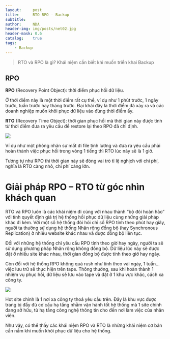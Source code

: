 ```yaml
---
layout:     post
title:      RTO RPO - Backup
subtitle:   
author:     NDA
header-img: img/posts/net02.jpg
header-mask: 0.6
catalog:    true
tags:
    - Backup
---
```


>RTO và RPO là gì? Khái niệm cần biết khi muốn triển khai Backup

RPO
-----

**RPO** (Recovery Point Object): thời điểm phục hồi dữ liệu.

Ở thời điểm này là một thời điểm rất cụ thể, ví dụ như 1 phút trước, 1 ngày trước, tuần trước hay tháng trước. Đại khái đây là thời điểm đã xảy ra và các doanh nghiệp muốn khôi phục dữ liệu vào đúng thời điểm ấy.

**RTO** (Recovery Time Object): thời gian phục hồi mà thời gian này được tính từ thời điểm đưa ra yêu cầu để restore lại theo RPO đã chỉ định.

![](https://vnexperts.vn/images/page/RPO-RTO/RPO-RTO-1.jpg)

Ví dụ như một phòng nhân sự mất đi file tính lương và đưa ra yêu cầu phải hoàn thành việc phục hồi trong vòng 1 tiếng thì RTO lúc này sẽ là 1 giờ.

Tương tự như RPO thì thời gian này sẽ đóng vai trò tỉ lệ nghịch với chi phí, nghĩa là RTO càng nhỏ, chi phí càng lớn.

# Giải pháp RPO – RTO từ góc nhìn khách quan

RTO và RPO luôn là các khái niệm đi cùng với nhau thành “bộ đôi hoàn hảo” với tính quyết định giá trị hệ thống hồi phục dữ liệu cùng những giải pháp khác đi kèm. Với một số hệ thống đòi hỏi chỉ số RPO tính theo phút hay giây, người ta thường sử dụng hệ thống Nhân rộng đồng bộ (hay Synchronous Replication) ở nhiều website khác nhau và được đồng bộ liên tục.

Đối với những hệ thống chỉ yêu cầu RPO tính theo giờ hay ngày, người ta sẽ sử dụng phương pháp Nhân rộng không đồng bộ. Dữ liệu lúc này sẽ được đặt ở nhiều site khác nhau, thời gian đồng bộ được tính theo giờ hay ngày.

Còn đối với hệ thống RPO không quá rush như tính theo vài ngày, 1 tuần… việc lưu trữ sẽ thực hiện trên tape. Thông thường, sau khi hoàn thành 1 nhiệm vụ phục hồi, dữ liệu sẽ lưu vào tape và đặt ở 1 khu vực khác, cách xa công ty.

![](https://vnexperts.vn/images/page/RPO-RTO/RPO-RTO-2.jpg)

Hot site chính là 1 nơi xa công ty thoả yêu cầu trên. Đây là khu vực được trang bị đầy đủ cơ cấu hạ tầng nhằm vận hành tốt hệ thống mà 1 site chính đang sở hữu, từ hạ tầng công nghệ thông tin cho đến nơi làm việc của nhân viên.

Như vậy, có thể thấy các khái niệm RPO và RTO là những khái niệm cơ bản cần nắm khi muốn khôi phục dữ liệu cho hệ thống.
